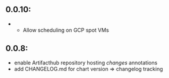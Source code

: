 0.0.10:
------
- - Allow scheduling on GCP spot VMs

0.0.8:
------
- enable Artifacthub repository hosting *changes* annotations
- add CHANGELOG.md for chart version => changelog tracking

